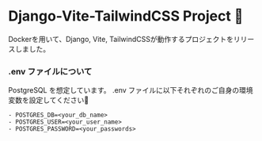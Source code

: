 # Django-Vite-TailwindCSS Project 🚀
Dockerを用いて、Django, Vite, TailwindCSSが動作するプロジェクトをリリースしました。


### .env ファイルについて

PostgreSQL を想定しています。
.env ファイルに以下それぞれのご自身の環境変数を設定してください🙌

```
- POSTGRES_DB=<your_db_name>
- POSTGRES_USER=<your_user_name>
- POSTGRES_PASSWORD=<your_passwords>
```
